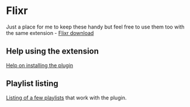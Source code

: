 # Flixr

Just a place for me to keep these handy but feel free to use them too with the same extension - [Flixr download](/download.xpi)

## Help using the extension

[Help on installing the plugin](/ExtensionHelp.md#help-using-the-browser-extension)

## Playlist listing

[Listing of a few playlists](/PlaylistDB.md#listing-of-playlists) that work with the plugin.

